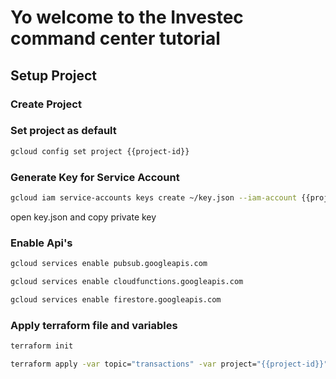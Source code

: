 # Yo welcome to the Investec command center tutorial

<walkthrough-tutorial-duration duration=5></walkthrough-tutorial-duration>

## Setup Project

### Create Project

<walkthrough-project-billing-setup></walkthrough-project-billing-setup>

### Set project as default

``` bash
gcloud config set project {{project-id}}
```

### Generate Key for Service Account

``` bash
gcloud iam service-accounts keys create ~/key.json --iam-account {{project-id}}@appspot.gserviceaccount.com
```

<walkthrough-editor-open-file filePath="~/key.json">
    open key.json and copy private key
</walkthrough-editor-open-file>

### Enable Api's

``` bash
gcloud services enable pubsub.googleapis.com
````
```` bash
gcloud services enable cloudfunctions.googleapis.com
````
``` bash
gcloud services enable firestore.googleapis.com
````

### Apply terraform file and variables

``` bash
terraform init
```

``` bash
terraform apply -var topic="transactions" -var project="{{project-id}}"
```
